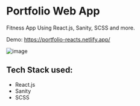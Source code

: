 # Portfolio Web App
Fitness App Using React.js, Sanity, SCSS and more.

Demo: https://portfolio-reacts.netlify.app/


![image](https://github.com/anandshuklaweb/anandshuklaweb-Portfolio-App-React-Sanity/blob/main/portfolio-app.png?raw=true)


## Tech Stack used: 
- React.js
- Sanity
- SCSS


